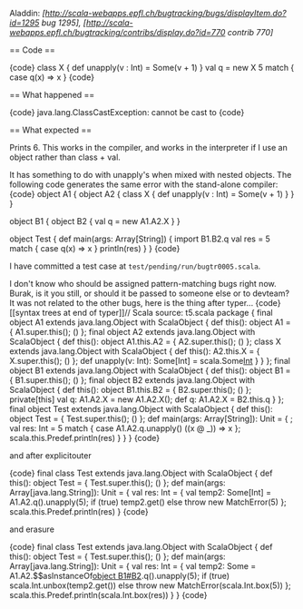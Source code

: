 Aladdin: *[http://scala-webapps.epfl.ch/bugtracking/bugs/displayItem.do?id=1295 bug 1295], [http://scala-webapps.epfl.ch/bugtracking/contribs/display.do?id=770 contrib 770]*

== Code ==

{code}
class X { def unapply(v : Int) = Some(v + 1) }
val q = new X
5 match { case q(x) => x }
{code}

== What happened ==

{code}
java.lang.ClassCastException:  cannot be cast to 
{code}

== What expected ==

Prints 6. This works in the compiler, and works in the interpreter if I use an object rather than class + val.

It has something to do with unapply's when mixed with nested objects.  The following code generates the same error with the stand-alone compiler:
{code}
object A1 {
 object A2 {
   class X { def unapply(v : Int) = Some(v + 1) }
 }
}

object B1 {
  object B2 {
    val q = new A1.A2.X
  }
}

object Test {
  def main(args: Array[String]) {
    import B1.B2.q
    val res = 5 match { case q(x) => x }
    println(res)
  }
}
{code}

I have committed a test case at `test/pending/run/bugtr0005.scala`.

I don't know who should be assigned pattern-matching bugs right now. Burak, is it you still, or should it be passed to someone else or to devteam?
It was not related to the other bugs,  here is the thing after typer...
{code}
[[syntax trees at end of typer]]// Scala source: t5.scala
package <empty> {
  final object A1 extends java.lang.Object with ScalaObject {
    def this(): object A1 = {
      A1.super.this();
      ()
    };
    final object A2 extends java.lang.Object with ScalaObject {
      def this(): object A1.this.A2 = {
        A2.super.this();
        ()
      };
      class X extends java.lang.Object with ScalaObject {
        def this(): A2.this.X = {
          X.super.this();
          ()
        };
        def unapply(v: Int): Some[Int] = scala.Some[Int](v.+(1))
      }
    }
  };
  final object B1 extends java.lang.Object with ScalaObject {
    def this(): object B1 = {
      B1.super.this();
      ()
    };
    final object B2 extends java.lang.Object with ScalaObject {
      def this(): object B1.this.B2 = {
        B2.super.this();
        ()
      };
      private[this] val q: A1.A2.X = new A1.A2.X();
      <stable> <accessor> def q: A1.A2.X = B2.this.q
    }
  };
  final object Test extends java.lang.Object with ScalaObject {
    def this(): object Test = {
      Test.super.this();
      ()
    };
    def main(args: Array[String]): Unit = {
      <empty>;
      val res: Int = 5 match {
        case A1.A2.q.unapply(<unapply-selector>) <unapply> ((x @ _)) => x
      };
      scala.this.Predef.println(res)
    }
  }
}
{code}

and after explicitouter

{code}
  final class Test extends java.lang.Object with ScalaObject {
    def this(): object Test = {
      Test.super.this();
      ()
    };
    def main(args: Array[java.lang.String]): Unit = {
      val res: Int = {
        <synthetic> val temp2: Some[Int] = A1.A2.q().unapply(5);
        if (true)
          temp2.get()
        else
          throw new MatchError(5)
      };
      scala.this.Predef.println(res)
    }
{code}

and erasure

{code}
  final class Test extends java.lang.Object with ScalaObject {
    def this(): object Test = {
      Test.super.this();
      ()
    };
    def main(args: Array[java.lang.String]): Unit = {
      val res: Int = {
        <synthetic> val temp2: Some = A1.A2.$$asInstanceOf[object B1#B2]().q().unapply(5);
        if (true)
          scala.Int.unbox(temp2.get())
        else
          throw new MatchError(scala.Int.box(5))
      };
      scala.this.Predef.println(scala.Int.box(res))
    }
  }
{code}
